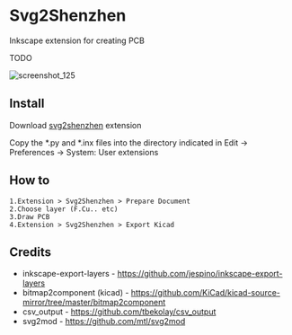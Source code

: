 # Svg2Shenzhen
Inkscape extension for creating PCB

TODO

![screenshot_125](https://user-images.githubusercontent.com/64752/38157030-170a81a0-34ad-11e8-85df-667a642505d8.png)


## Install

Download [svg2shenzhen](https://github.com/badgeek/svg2shenzhen-next/releases/download/0.2/svg2shenzhen-extension.zip) extension

Copy the *.py and *.inx files into the directory indicated in Edit -> Preferences -> System: User extensions

## How to

    1.Extension > Svg2Shenzhen > Prepare Document
    2.Choose layer (F.Cu.. etc)
    3.Draw PCB 
    4.Extension > Svg2Shenzhen > Export Kicad

## Credits
* inkscape-export-layers - https://github.com/jespino/inkscape-export-layers
* bitmap2component (kicad) - https://github.com/KiCad/kicad-source-mirror/tree/master/bitmap2component
* csv_output - https://github.com/tbekolay/csv_output
* svg2mod - https://github.com/mtl/svg2mod